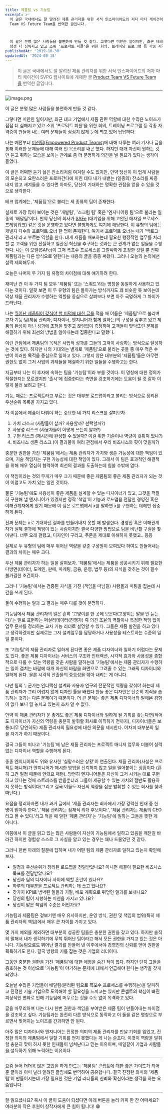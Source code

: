 ```yaml
---
title: 제품팀 vs 기능팀
excerpt: >-
  이 글은 국내에서도 잘 알려진 제품 관리자를 위한 서적 인스파이어드의 저자 마티 케이건이 SVPG 웹사이트에 게재한 글 Product
  Team VS Feture Team을 번역한 글입니다.



  이 글은 분명 많은 사람들을 불편하게 만들 것 같다. 그렇다면 미안한 일이지만, 최근 테크 기업에서 제품 관련 역할에 대한 수많은 노이즈가
  점점 더 심해지고 있고 소위 '프로덕트 피플'을 위한 회의, 트레이닝 프로그램 등 각종 자격증이 만들어 내는 여러...
publishedAt: '2019-10-30'
updatedAt: '2024-03-18'
---
```


> 이 글은 국내에서도 잘 알려진 제품 관리자를 위한 서적 인스파이어드의 저자 마티 케이건이 SVPG 웹사이트에 게재한 글 [Product Team VS Feture Team을](https://svpg.com/product-vs-feature-teams/) 번역한 글입니다.

---

![image.png](https://cdn.hashnode.com/res/hashnode/image/upload/v1611509596431/ugNbSI2QR.png)

이 글은 분명 많은 사람들을 불편하게 만들 것 같다.

그렇다면 미안한 일이지만, 최근 테크 기업에서 제품 관련 역할에 대한 수많은 노이즈가 점점 더 심해지고 있고 소위 '프로덕트 피플'을 위한 회의, 트레이닝 프로그램 등 각종 자격증이 만들어 내는 여러 문제들이 심심치 않게 눈에 띄고 있어 답답하다.

나는 예전부터 [미션팀(Empowered Product Teams)](https://svpg.com/empowered-product-teams/)에 대해 다루는 여러 기사나 글을 통해 이러한 문제들에 대해 여러 번 목소리를 내곤 했다. 하지만 대개 자신이 원하는 것만 듣고 취하는 모습을 보이는 관계로 좀 더 분명하게 의견을 낼 필요가 있다는 생각이 들었다.

이 글은 어쩌면 듣기 싫은 잔소리처럼 여겨질 수도 있지만, 만약 당신이 이 업계 사람들의 모순되고 요란스러운 프로파간다에 지친 데다 내가 내뱉는 (일종의) 잔소리를 짜증 내지 않고 새겨들을 수 있다면 아마도, 당신이 기대하는 명확한 관점을 얻을 수 있을 것으로 생각한다.

테크 업계에는, '제품팀'으로 불리는 세 종류의 팀이 존재한다.

실제로 가장 많이 보이는 것은 '개발팀', '스크럼 팀' 혹은 '엔지니어링 팀'으로 불리는 일종의 '배달팀'이다. 만약 당신의 회사가 [SAFe](https://en.wikipedia.org/wiki/Scaled_agile_framework) (대기업을 위해 고안된 애자일 프로세스 프레임워크) 같은 것을 운영하고 있다면 불행하게도 여기에 해당한다. 이 유형의 팀에는 개발자 다수와 프로덕트 오너 한 명이 존재한다. 여기서 프로덕트 오너는 내가 '백로그 관리자'라고 부르는 역할을 한다. 대개 제품을 배포하는데 필요한 행정적인 업무를 처리할 뿐 고객을 위한 진실하고 일관된 혁신을 추구하는 것과는 큰 관계가 없는 일들을 수행한다. 나는 이 모델(SAFe)이 그저 폭포수 프로세스를 그럴싸하게 포장한 것일 뿐 진짜 제품팀과는 다른 방식으로 일한다는 내용의 글을 종종 써왔다. 그러니 오늘의 논의에선 살짝 제외해두자.

오늘은 나머지 두 가지 팀 유형의 차이점에 대해 얘기하려 한다.

재미난 건 이 두 가지 팀 모두 '제품팀' 또는 '스쿼드'라는 명칭을 동일하게 사용하고 있다는 것이다. 얼핏 보면 이 두 유형의 팀은 돌아가는 방식까지도 꽤 비슷한 듯 보이는데 막상 제품 관리자가 수행하는 역할을 중심으로 살펴보다 보면 아주 극명하게 그 차이가 드러난다.

나는 [뛰어난 제품팀이 갖춰야 할 미덕에 대한 글을](http://www.svpg.com/empowered-product-teams) 적을 때 이들은 '제품팀'으로 불리며 교차 기능 팀(제품 관리자, 디자이너, 엔지니어가 함께 일하는)의 구성을 갖추고 있고 제품의 완성이 아닌 성과에 초첨을 맞추고 끊임없이 측정하며 고객들이 맞닥뜨린 문제를 해결하기 위해 최선의 방법을 알아내는데 집중한다고 말했다.

이런 관점에서 제품팀의 목적은 사업적 성과를 그들의 고객이 사랑하는 방식으로 달성하는 것에 있다. 하지만 나의 기대와는 별개로 '제품팀'으로 불리는 곳들 중 매우 적은 수 만이 이러한 목적을 중심으로 일하고 있다. 그렇지 않은 대부분의 '제품팀'들은 아무런 권한도 없이 그저 사업의 과제들을 해결하기 위한 일들을 수행하고는 한다.

지금부터 나는 이 후자에 속하는 팀을 '기능팀'이라 부를 것이다. 이 명칭에 대한 정의가 적절한지는 모르겠지만 '출시'에 집중한다는 측면을 강조하기에는 도움이 될 것 같아 이렇게 불러 보려고 한다.

기능, 때로는 프로젝트라고 부르는 것은 대부분 로드맵이라고 불리는 방식으로 정리된 우선순위 목록을 가지고 있다.

자 이쯤에서 제품이 다뤄야 하는 중요한 네 가지 리스크를 살펴보자.

1. 가치 리스크 (사람들이 살까? 사용할까? 선택할까?)
2. 사용성 리스크 (사용자들이 어떻게 쓰는지 알까?)
3. 구현 리스크 (제시간에 완성할 수 있을까? 이걸 위한 기술이나 역량이 갖춰져 있나?)
4. 비즈니스 생존 리스크 (이 결과물이 여러 관점에서 우리 비즈니스와 핏이 맞을까?)

충분한 권한을 가진 '제품팀'에서는 제품 관리자가 가치와 생존 가능성에 대한 책임이 있으며, 기술 책임자는 구현 가능성에 대한 책임이 있다. 그래서 이 팀은 효과적인 해결책을 위해 매우 열심히 협력하여 최선의 결과를 도출하는데 힘쓸 수밖에 없다.

이 책임이라는 것의 무게가 매우 크기 때문에 좋은 제품팀의 좋은 제품 관리자가 되는 것이 어렵고도 가치 있는 일인 것이다.

물론 '기능팀'에도 사용성이 좋은 제품을 설계할 수 있는 디자이너가 있고, 그것을 적절히 구현해 낼 엔지니어가 있겠지만 정작 '책임'이 기능과 로드맵을 전달한 경영진 혹은 이해관계자에게 있기 때문에 이 팀은 로드맵에서 x를 말하면 x를 구현하는 데에만 집중하게 된다.

진짜 문제는 x로 기대하던 결과를 만들어내지 못할 때 발생한다. 경영진 혹은 이해관계자가 실제 결과에 책임이 있는 사람이지만 결국 다양한 방법으로 팀을 비난할 구실을 찾아낸다. 너무 오래 걸렸고, 디자인이 구리고, 주문을 제대로 이해하지 못했고.. 등등

실제로 두 유형의 팀에 매우 뛰어난 역량을 갖춘 구성원이 모여있다 하여도 만들어내는 결과의 차이는 매우 크다.

우선 제품 관리자가 하는 일을 살펴보자. '제품팀'에서는 제품을 성공시키기 위해 필요한 다방면(데이터, 도메인, 판매, 마케팅, 금융, 운영, 법무 등)의 지식을 갖추는 것이 필수 불가결한 조건이다.

그러나 '기능팀'에서는 검증된 지식을 가진 (책임을 떠넘길) 사람들과 미팅을 잡는데 시간을 쓰게 된다.

둘이 수행하는 일과 그 결과는 매우 다를 것이 분명하다.

기능팀에서 제품 관리자의 일은 흔히 '고양이를 한 곳에 모은다(고양이는 말을 안 듣는다)'는 말로 표현하는 퍼실리테이터(진행자) 즉 의견 조율의 역할이나 특정한 책임 없이 업무 문서를 정리하는 교차 기능 리더로 설명할 수 있다. 그들은 제품 발견을 하고 있다고 생각하겠지만 실제로는 그저 설계업무를 담당하거나 사용성을 테스트하는 수준의 일일 뿐이다.

또 '기능팀'의 제품 관리자로 일하게 된다면 좋은 제품 디자이너와 일하기 어렵다는 문제도 있다. 좋은 제품 디자이너는 서비스의 구조와 인터랙션, 시각적 효과와 사용성을 종합적으로 다룰 수 있는 역량을 갖춘 사람을 말하는데 '기능팀'에서는 제품 관리자가 수행하는 일이 겹치는 바람에 대개 자신의 바람을 화면으로 그려줄 수 있는 그래픽 디자이너와 일하게 된다. 물론 시각적 산출물의 중요성을 깎아 내리는 게 아니다.

다만 팀의 누군가는 인터랙션 설계와 사용자 연구의 전문적인 역량을 갖춰야 하는데 제품 관리자가 그리 어렵지 않게 디자인 툴을 배웠다 한들 좋은 디자인은 단순히 지식을 습득하는 것과는 다른 문제이기 때문이다. 더 큰 문제는 좋은 제품 디자이너와 일해본 경험이 없다 보니 뭘 놓치고 있는지 조차 알 수 없다.

만약 이 제품 관리자가 운 좋게도 좋은 제품 디자이너와 일하게 될 기회를 갖는다면(적어도 디자이너가 자신의 역량을 충분히 발휘할 회사로 이직하기 전까지), 디자이너들은 보통(너무 당연히도) 제품 관리자의 필요성에 대한 의문을 제시한다. 어차피 대부분의 일을 자기가 하기 때문이다.

결국 그들이 떠나고 '기능팀'에 남은 제품 관리자는 프로젝트 매니저 업무와 더불어 실력 없는 디자이너 역할을 수행하게 된다.

종종 엔지니어와도 위와 유사한 '실망스러운 상황'이 연출된다. 제품 관리자(사실은 프로젝트 매니저)가 엔지니어가 제시한 방법을 신뢰하지 않고 일을 밀어붙이는 상황이다 (흔히 그건 일정 때문에 안돼요 패턴). 당연히 엔지니어들은 자신이 그저 시키는 대로 구현하고 있다는 것에 스트레스를 받을뿐더러 그들이 제공할 수 있는 가치의 절반도 활용하지 못하는 방식이다(그리고 결국 이들도 자신의 역량을 십분 발휘할 수 있는 회사를 찾아 떠난다.)

요점을 정리하자면 내가 과거 글에서 '제품 관리자는 회사에서 가장 강력한 인재 중 한 명이 맡아야 한다.', '제품 관리자는 잠재적 리더 후보이다.', '제품 관리자는 제품의 CEO라고 볼 수 있다.'라고 적을 때 말한 '제품 관리자'는 '기능팀'에 일하는 그들을 뜻한 게 아니다.

이쯤에서 이 글을 읽고 있는 많은 사람들이 자신이 기능팀에서 일하고 있음을 깨닫길 바라긴 하지만 경험상 스스로 그 사실을 알고 있는 경우는 꽤나 드물었던 것 같다.

그러니 한번 아래의 질문에 답하며 내가 어떤 팀의 제품 관리자로 일하고 있는지 확인해보자.

- 일정과 우선순위가 정리된 로드맵을 전달받았나요? 아니면 해결이 필요한 비즈니스 목표를 전달받았나요?
- 당신과 팀의 디자이너 사이에 역할 혼란이 있나요?
- 하루의 대부분을 프로젝트 관리하는데 쓰고 있나요?
- 갖가지 KPI로 범벅된 일들과 거절, 배포 계획으로 뒤덮인 일과를 보내나요?
- 당신의 팀이 지향하는 미션을 가지고 있나요?
- 당신이 맡은 책임의 수준은 어떤가요?

기능팀과 제품팀은 겉보기엔 매우 유사하지만, 운영 방식, 권한 및 책임의 범위(특히 제품 관리자의 책임)에서 매우 큰 차이를 가지고 있다.

몇 가지 예외를 제외하면 대부분의 성공한 팀들은 충분한 권한을 갖고 있다. 하지만 솔직히 말해서 내가 생각하기에 무척 뛰어난 팀이라고 해서 모든 권한을 가지고 있는 것은 아니다. 기능팀으로도 뛰어난 결과를 만들어 낸 이후에서야 경영진의 신뢰를 얻어 권한을 획득하기도 한다. 결국 방향의 키를 잡는 것은 기업의 리더이다.

그동안 충분한 권한을 가진 '제품팀'에 대한 애정을 숨긴 적이 없다. 하지만 단지 그들을 옹호하는 것 이상으로 '기능팀'이 야기하는 문제에 대해서 언급해야 한다는 생각을 갖게 되었다.

오늘날 수많은 기업들이 배달팀(분리된 팀으로 폭포수 프로세스를 수행하는)을 탈피하고 진정한 기술 기업으로 도약해야 할 필요성을 느끼고는 있지만 콘셉트의 핵심이 빠진 피상적인 변화로 인해 기능팀에 머무르는 것을 수도 없이 목격하고 있다.

글을 마무리하며 나는 다시 한번 권한과 책임을 부여받은 제품 팀이 만들어내는 차이점을 강조하고 싶다. 기능팀과는 완전히 다른 방식으로 동작하고 이 둘을 같은 명칭으로 부르면서 빚어지는 노이즈를 간과하면 안 된다.

아주 많은 디자이너와 엔지니어는 진정한 의미의 제품 관리자를 만날 기회를 잃었고, 진정한 의미의 제품팀에서 일할 기회를 얻지 못했다는 게 나는 슬프다. 이것이 역량을 발휘할 충분히 맞이 하지 못한 인재들이 넘쳐난다고 믿는 이유이며, 매일같이 기업과 사람들을 설득하기 위해 노력하는 이유이다.

---

요즘 들어 더더욱 많은 고민을 하게 만드는 '제품팀' 콘셉트에 대한 좋은 가이드가 되어준 글이라 이미 널리 알려진 글임에도 번역하여 공유합니다. 결국 진정한 의미의 '제품팀'이 만들어지는데 가장 필요한 것은 기업 리더들의 신뢰와 확신이라는 생각을 하는 요즘입니다.

---

잘 읽으셨나요? 혹시 이 글이 도움이 되셨다면 아래 버튼을 눌러 커피 한 잔 어떠세요?
여러분의 작은 후원이 창작자에게 큰 힘이 됩니다! 😁
